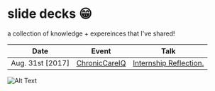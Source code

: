 # slide decks :grin:
a collection of knowledge + expereinces that I've shared! 

| Date |  Event  |  Talk  |
|------|---------|--------|
| Aug. 31st [2017] | [ChronicCareIQ][1] | [Internship Reflection.][2] |

[1]: https://chroniccareiq.com "ChronicCareIQ"
[2]: slides/chroniccareiq.pdf "Internship Reflection."



![Alt Text](https://media.tenor.com/images/37a41f73ad3799e6b1ec4bfb95fc5f2a/tenor.gif)
